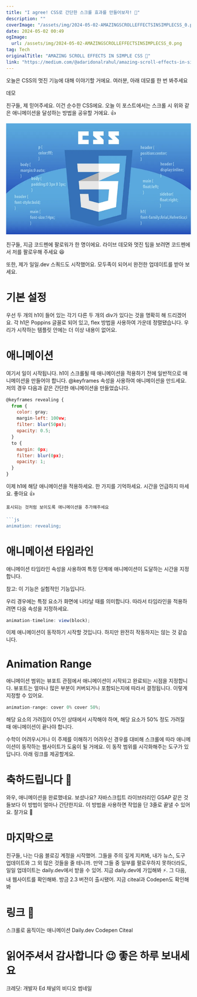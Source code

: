 ```yaml
---
title: "I agree! CSS로 간단한 스크롤 효과를 만들어보자! 🤯"
description: ""
coverImage: "/assets/img/2024-05-02-AMAZINGSCROLLEFFECTSINSIMPLECSS_0.png"
date: 2024-05-02 00:49
ogImage: 
  url: /assets/img/2024-05-02-AMAZINGSCROLLEFFECTSINSIMPLECSS_0.png
tag: Tech
originalTitle: "AMAZING SCROLL EFFECTS IN SIMPLE CSS 🤯"
link: "https://medium.com/@adaridonalrahul/amazing-scroll-effects-in-simple-css-1924a82218e4"
---
```



오늘은 CSS의 멋진 기능에 대해 이야기할 거에요. 여러분, 아래 데모를 한 번 봐주세요

데모

친구들, 제 믿어주세요. 이건 순수한 CSS에요. 오늘 이 포스트에서는 스크롤 시 위와 같은 애니메이션을 달성하는 방법을 공유할 거에요. 👍

![이미지](/assets/img/2024-05-02-AMAZINGSCROLLEFFECTSINSIMPLECSS_0.png)

<div class="content-ad"></div>

친구들, 지금 코드펜에 팔로워가 한 명이에요. 라이브 데모와 멋진 팁을 보려면 코드펜에서 저를 팔로우해 주세요 😆

또한, 제가 일일.dev 스쿼드도 시작했어요. 모두족이 되어서 완전한 업데이트를 받아 보세요.

# 기본 설정

우선 두 개의 h1이 들어 있는 각기 다른 두 개의 div가 있다는 것을 명확히 해 드리겠어요. 각 h1은 Poppins 글꼴로 되어 있고, flex 방법을 사용하여 가운데 정렬됐습니다. 우리가 시작하는 템플릿 안에는 더 이상 내용이 없어요.

<div class="content-ad"></div>

# 애니메이션

여기서 일이 시작됩니다. h1이 스크롤될 때 애니메이션을 적용하기 전에 일반적으로 애니메이션을 만들어야 합니다. @keyframes 속성을 사용하여 애니메이션을 만드세요. 저의 경우 다음과 같은 간단한 애니메이션을 만들었습니다.

```js
@keyframes revealing {
  from {
    color: gray;
    margin-left: 100vw;
    filter: blur(50px);
    opacity: 0.5;
  }
  to {
    margin: 0px;
    filter: blur(0px);
    opacity: 1;
  }
}
```

이제 h1에 해당 애니메이션을 적용하세요. 한 가지를 기억하세요. 시간을 언급하지 마세요. 좋아요 👍

<div class="content-ad"></div>

```jsx
표시되는 것처럼 보이도록 애니메이션을 추가해주세요

```js
animation: revealing;
```

# 애니메이션 타임라인

애니메이션 타임라인 속성을 사용하여 특정 단계에 애니메이션이 도달하는 시간을 지정합니다.

<div class="content-ad"></div>

참고: 이 기능은 실험적인 기능입니다.

우리 경우에는 특정 요소가 화면에 나타날 때를 의미합니다. 따라서 타임라인을 적용하려면 다음 속성을 지정하세요.

```js
animation-timeline: view(block);
```

이제 애니메이션이 동작하기 시작할 것입니다. 하지만 완전히 작동하지는 않는 것 같습니다.

<div class="content-ad"></div>

# Animation Range

애니메이션 범위는 뷰포트 관점에서 애니메이션이 시작되고 완료되는 시점을 지정합니다. 뷰포트는 얼마나 많은 부분이 커버되거나 포함되는지에 따라서 결정됩니다. 이렇게 지정할 수 있어요.

```js
animation-range: cover 0% cover 50%;
```

<div class="content-ad"></div>

해당 요소의 가려짐이 0%인 상태에서 시작해야 하며, 해당 요소가 50% 정도 가려질 때 애니메이션이 끝나야 합니다.

수학이 어려우시거나 이 주제를 이해하기 어려우신 경우를 대비해 스크롤에 따라 애니메이션이 동작하는 웹사이트가 도움이 될 거에요. 이 동작 범위를 시각화해주는 도구가 있답니다. 아래 링크를 제공할게요.

# 축하드립니다 🎉

와우, 애니메이션을 완료했네요. 보셨나요? 자바스크립트 라이브러리인 GSAP 같은 것들보다 이 방법이 얼마나 간단한지요. 이 방법을 사용하면 작업을 단 3줄로 끝낼 수 있어요. 잘가요 👋

<div class="content-ad"></div>

# 마지막으로

친구들, 나는 다음 블로깅 계정을 시작했어. 그들을 주의 깊게 지켜봐, 내가 뉴스, 도구 업데이트와 그 외 많은 것들을 줄 테니까. 만약 그들 중 일부를 팔로우하지 못하더라도, 일일 업데이트는 daily.dev에서 받을 수 있어. 지금 daily.dev에 가입해봐 ⚡. 그 다음, 내 웹사이트를 확인해봐. 방금 2.3 버전이 출시됐어. 지금 citeal과 Codepen도 확인해봐

# 링크 🔗

스크롤로 움직이는 애니메이션
Daily.dev
Codepen
Citeal

<div class="content-ad"></div>

# 읽어주셔서 감사합니다 😉 좋은 하루 보내세요

크레딧: 개발자 Ed 채널의 비디오 썸네일